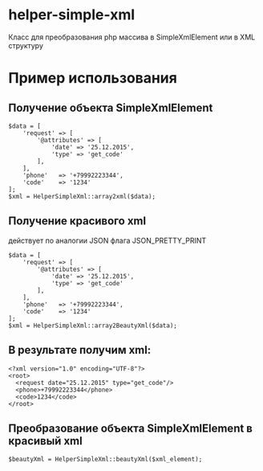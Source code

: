 # helper-simple-xml
Класс для преобразования php массива в SimpleXmlElement или в XML структуру

# Пример использования

## Получение объекта SimpleXmlElement
~~~
$data = [
    'request' => [
        '@attributes' => [
            'date' => '25.12.2015',
            'type' => 'get_code'
        ],
    ],
    'phone'   => '+79992223344',
    'code'    => '1234'
];
$xml = HelperSimpleXml::array2xml($data);
~~~

## Получение красивого xml
действует по аналогии JSON флага JSON_PRETTY_PRINT
~~~
$data = [
    'request' => [
        '@attributes' => [
            'date' => '25.12.2015',
            'type' => 'get_code'
        ],
    ],
    'phone'   => '+79992223344',
    'code'    => '1234'
];
$xml = HelperSimpleXml::array2BeautyXml($data);
~~~

## В результате получим xml:
~~~
<?xml version="1.0" encoding="UTF-8"?>
<root>
  <request date="25.12.2015" type="get_code"/>
  <phone>+79992223344</phone>
  <code>1234</code>
</root>
~~~

## Преобразование объекта SimpleXmlElement в красивый xml
~~~
$beautyXml = HelperSimpleXml::beautyXml($xml_element);
~~~